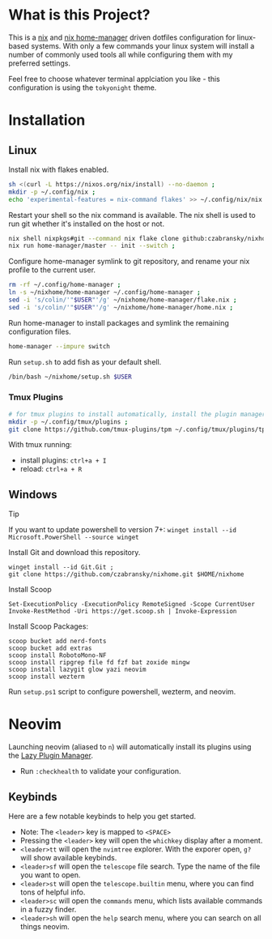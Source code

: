 # What is this Project?

This is a [nix](https://nixos.org/) and [nix home-manager](https://github.com/nix-community/home-manager) driven dotfiles configuration for linux-based systems. With only a few commands your linux system will install a number of commonly used tools all while configuring them with my preferred settings.  

Feel free to choose whatever terminal applciation you like - this configuration is using the `tokyonight` theme.

# Installation
## Linux
Install nix with flakes enabled.
```sh
sh <(curl -L https://nixos.org/nix/install) --no-daemon ;
mkdir -p ~/.config/nix ;
echo 'experimental-features = nix-command flakes' >> ~/.config/nix/nix.conf ;
```
Restart your shell so the nix command is available. The nix shell is used to run git whether it's installed on the host or not.
```sh
nix shell nixpkgs#git --command nix flake clone github:czabransky/nixhome --dest ~/nixhome ;
nix run home-manager/master -- init --switch ;
```
Configure home-manager symlink to git repository, and rename your nix profile to the current user.
```sh
rm -rf ~/.config/home-manager ;
ln -s ~/nixhome/home-manager ~/.config/home-manager ;
sed -i 's/colin/'"$USER"'/g' ~/nixhome/home-manager/flake.nix ;
sed -i 's/colin/'"$USER"'/g' ~/nixhome/home-manager/home.nix ;
```
Run home-manager to install packages and symlink the remaining configuration files.
```sh
home-manager --impure switch
```
Run `setup.sh` to add fish as your default shell.
```sh
/bin/bash ~/nixhome/setup.sh $USER
```

### Tmux Plugins

```sh
# for tmux plugins to install automatically, install the plugin manager first
mkdir -p ~/.config/tmux/plugins ;
git clone https://github.com/tmux-plugins/tpm ~/.config/tmux/plugins/tpm ;
```
With tmux running: 
- install plugins: `ctrl+a + I`
- reload: `ctrl+a + R`

## Windows

> [!TIP] 
> If you want to update powershell to version 7+: `winget install --id Microsoft.PowerShell --source winget`

Install Git and download this repository.
```pwsh 
winget install --id Git.Git ;
git clone https://github.com/czabransky/nixhome.git $HOME/nixhome
```
Install Scoop
```pwsh
Set-ExecutionPolicy -ExecutionPolicy RemoteSigned -Scope CurrentUser
Invoke-RestMethod -Uri https://get.scoop.sh | Invoke-Expression
```
Install Scoop Packages:
```pwsh
scoop bucket add nerd-fonts
scoop bucket add extras
scoop install RobotoMono-NF
scoop install ripgrep file fd fzf bat zoxide mingw
scoop install lazygit glow yazi neovim
scoop install wezterm
```

Run `setup.ps1` script to configure powershell, wezterm, and neovim.


# Neovim

Launching neovim (aliased to `n`) will automatically install its plugins using the [Lazy Plugin Manager](https://github.com/folke/lazy.nvim).
- Run `:checkhealth` to validate your configuration.

## Keybinds

Here are a few notable keybinds to help you get started.

- Note: The `<leader>` key is mapped to `<SPACE>`
- Pressing the `<leader>` key will open the `whichkey` display after a moment.
- `<leader>tt` will open the `nvimtree` explorer. With the exporer open, `g?` will show available keybinds. 
- `<leader>sf` will open the `telescope` file search. Type the name of the file you want to open.
- `<leader>st` will open the `telescope.builtin` menu, where you can find tons of helpful info.
- `<leader>sc` will open the `commands` menu, which lists available commands in a fuzzy finder.
- `<leader>sh` will open the `help` search menu, where you can search on all things neovim.
